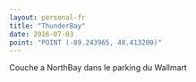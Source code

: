```yaml
---
layout: personal-fr
title: "ThunderBay"
date: 2016-07-03
point: "POINT (-89.243965, 48.413200)"
---
```


Couche a NorthBay dans le parking du Wallmart
